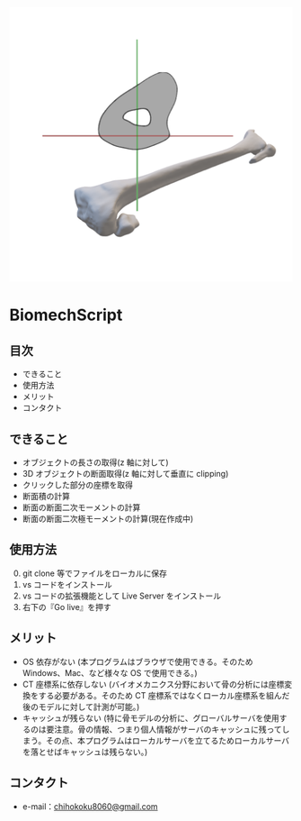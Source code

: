 <div style="text-align: center;">
  <img src="img/img.png" alt="img">
</div>

# BiomechScript

## 目次

- できること
- 使用方法
- メリット
- コンタクト

## できること

- オブジェクトの長さの取得(z 軸に対して)
- 3D オブジェクトの断面取得(z 軸に対して垂直に clipping)
- クリックした部分の座標を取得
- 断面積の計算
- 断面の断面二次モーメントの計算
- 断面の断面二次極モーメントの計算(現在作成中)

## 使用方法

0. git clone 等でファイルをローカルに保存
1. vs コードをインストール
2. vs コードの拡張機能として Live Server をインストール
3. 右下の『Go live』を押す

## メリット

- OS 依存がない (本プログラムはブラウザで使用できる。そのため Windows、Mac、など様々な OS で使用できる。)
- CT 座標系に依存しない (バイオメカニクス分野において骨の分析には座標変換をする必要がある。そのため CT 座標系ではなくローカル座標系を組んだ後のモデルに対して計測が可能。)
- キャッシュが残らない (特に骨モデルの分析に、グローバルサーバを使用するのは要注意。骨の情報、つまり個人情報がサーバのキャッシュに残ってしまう。その点、本プログラムはローカルサーバを立てるためローカルサーバを落とせばキャッシュは残らない。)

## コンタクト

- e-mail：chihokoku8060@gmail.com
